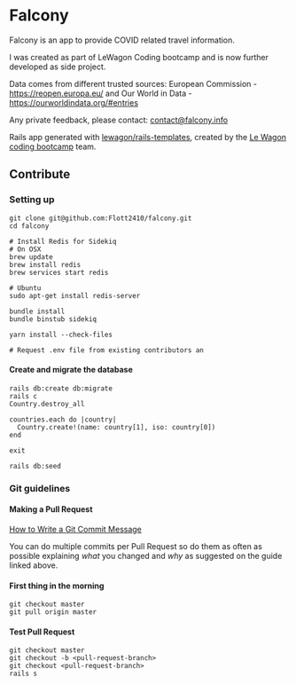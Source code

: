 # Falcony

Falcony is an app to provide COVID related travel information.

I was created as part of LeWagon Coding bootcamp and is now further developed as side project.

Data comes from different trusted sources: European Commission - https://reopen.europa.eu/ and Our World in Data - https://ourworldindata.org/#entries

Any private feedback, please contact: contact@falcony.info

Rails app generated with [lewagon/rails-templates](https://github.com/lewagon/rails-templates), created by the [Le Wagon coding bootcamp](https://www.lewagon.com) team.


## Contribute
### Setting up
```
git clone git@github.com:Flott2410/falcony.git
cd falcony

# Install Redis for Sidekiq
# On OSX
brew update
brew install redis
brew services start redis

# Ubuntu
sudo apt-get install redis-server

bundle install
bundle binstub sidekiq

yarn install --check-files

# Request .env file from existing contributors an
```

#### Create and migrate the database
```
rails db:create db:migrate
rails c
Country.destroy_all

countries.each do |country|
  Country.create!(name: country[1], iso: country[0])
end

exit

rails db:seed
```


### Git guidelines

#### Making a Pull Request
[How to Write a Git Commit Message](https://chrisbeams.com/posts/git-commit/)

You can do multiple commits per Pull Request so do them as often as possible explaining *what* you changed and *why* as suggested on the guide linked above.

#### First thing in the morning
```
git checkout master
git pull origin master
```

#### Test Pull Request
```
git checkout master
git checkout -b <pull-request-branch>
git checkout <pull-request-branch>
rails s
```
